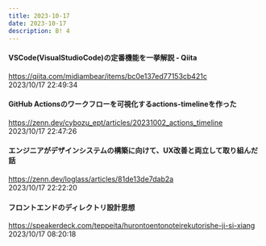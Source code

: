```yaml
---
title: 2023-10-17
date: 2023-10-17
description: B! 4
---
```


#### VSCode(VisualStudioCode)の定番機能を一挙解説 - Qiita
https://qiita.com/midiambear/items/bc0e137ed77153cb421c<br>
2023/10/17 22:49:34<br>


#### GitHub Actionsのワークフローを可視化するactions-timelineを作った
https://zenn.dev/cybozu_ept/articles/20231002_actions_timeline<br>
2023/10/17 22:47:26<br>


#### エンジニアがデザインシステムの構築に向けて、UX改善と両立して取り組んだ話
https://zenn.dev/loglass/articles/81de13de7dab2a<br>
2023/10/17 22:22:20<br>


#### フロントエンドのディレクトリ設計思想
https://speakerdeck.com/teppeita/hurontoentonoteirekutorishe-ji-si-xiang<br>
2023/10/17 08:20:18<br>


